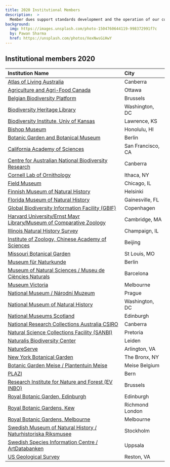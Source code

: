 ```yaml
---
title: 2020 Institutional Members
description:  >
  Member dues support standards development and the operation of our collaboration platforms.
background:
  img: https://images.unsplash.com/photo-1504760644119-998372991f7c
  by: Pawan Sharma
  href: https://unsplash.com/photos/XexNwsGiHwY
---
```


## Institutional members 2020

| Institution Name | City |
| :--- | :--- |
| [Atlas of Living Australia](https://www.ala.org.au/) |   Canberra |
| [Agriculture and Agri-Food Canada](http://www.agr.gc.ca/) |   Ottawa |
| [Belgian Biodiversity Platform](https://www.biodiversity.be/) |   Brussels |
| [Biodiversity Heritage Library](https://www.biodiversitylibrary.org/) | 	Washington, DC |
| [Biodiversity Institute, Univ of Kansas](https://biodiversity.ku.edu/) | 	Lawrence, KS |
| [Bishop Museum](https://www.bishopmuseum.org/) |  Honolulu, HI |
| [Botanic Garden and Botanical Museum](https://www.bgbm.org/) |   Berlin |
| [California Academy of Sciences](https://www.calacademy.org) |  San Francisco, CA |
| [Centre for Australian National Biodiversity Research](http://www.cpbr.gov.au/cpbr/) |  Canberra |
| [Cornell Lab of Ornithology](https://www.birds.cornell.edu/home/) | 	Ithaca, NY |
| [Field Museum](https://www.fieldmuseum.org/) |  Chicago, IL |
| [Finnish Museum of Natural History](https://www.luomus.fi/en) |   Helsinki |
| [Florida Museum of Natural History](https://www.floridamuseum.ufl.edu/) | Gainesville, FL |
| [Global Biodiversity Information Facility (GBIF)](https://www.gbif.org/) |   Copenhagen |
| [Harvard University/Ernst Mayr Library/Museum of Comparative Zoology](https://library.mcz.harvard.edu/) |   Cambridge, MA |
| [Illinois Natural History Survey](https://www.inhs.illinois.edu/) |   Champaign, IL |
| [Institute of Zoology, Chinese Academy of Sciences](http://english.ioz.cas.cn/) | Beijing |
| [Missouri Botanical Garden](https://www.missouribotanicalgarden.org/) | 	St Louis, MO |
| [Museum für Naturkunde](https://www.museumfuernaturkunde.berlin/en) |   Berlin |
| [Museum of Natural Sciences / Museu de Ciències Naturals](https://museuciencies.cat/en/) |   Barcelona |
| [Museum Victoria](https://museumsvictoria.com.au/) |   Melbourne |
| [National Museum / Národní Muzeum](https://www.nm.cz/en) |  Prague |
| [National Museum of Natural History](https://naturalhistory.si.edu/) |  Washington, DC |
| [National Museums Scotland](https://www.nms.ac.uk/) | 	Edinburgh |
| [National Research Collections Australia CSIRO](https://www.csiro.au/en/Showcase/NRCA) | 	Canberra |
| [Natural Science Collections Facility (SANBI)](https://www.sanbi.org/) | Pretoria |
| [Naturalis Biodiversity Center](https://www.naturalis.nl/en) |   Leiden |
| [NatureServe](https://www.natureserve.org/) |   Arlington, VA |
| [New York Botanical Garden](https://www.nybg.org/) | 	The Bronx, NY |
| [Botanic Garden Meise / Plantentuin Meise](https://www.plantentuinmeise.be/en/home/) |  Meise Belgium |
| [PLAZI](http://plazi.org/) |   Bern |
| [Research Institute for Nature and Forest (EV INBO)](https://www.inbo.be/en) | 	Brussels |
| [Royal Botanic Garden, Edinburgh](https://www.rbge.org.uk/) | 	Edinburgh |
| [Royal Botanic Gardens, Kew](https://www.kew.org/) |   Richmond London |
| [Royal Botanic Gardens, Melbourne](https://www.rbg.vic.gov.au/) | 	Melbourne |
| [Swedish Museum of Natural History / Naturhistoriska Riksmusee](https://www.nrm.se/en/16.html) |   Stockholm |
| [Swedish Species Information Centre / ArtDatabanken](https://www.artdatabanken.se/en/?menu=open) |  Uppsala |
| [US Geological Survey](https://www.usgs.gov/) |  Reston, VA |


